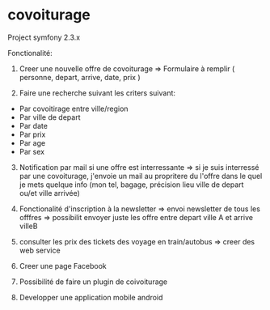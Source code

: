 covoiturage
===========

Project symfony 2.3.x


Fonctionalité:
1) Creer une nouvelle offre de covoiturage
=> Formulaire à remplir ( personne, depart, arrive, date, prix )

2) Faire une recherche suivant les criters suivant:
- Par covoitirage entre ville/region
- Par ville de depart
- Par date
- Par prix
- Par age
- Par sex

3) Notification par mail si une offre est interressante
=> si je suis interressé par une covoiturage, j'envoie un mail au propritere du l'offre
dans le quel je mets quelque info (mon tel, bagage, précision lieu ville de depart ou/et ville arrivée)

4) Fonctionalité d'inscription à la newsletter
=> envoi newsletter de tous les offfres
=> possibilit envoyer juste les offre entre depart ville A et arrive villeB

5) consulter les prix des tickets  des voyage en train/autobus
=> creer des web service

6) Creer une page Facebook

7) Possibilité de faire un plugin de coivoiturage

8) Developper une application mobile android